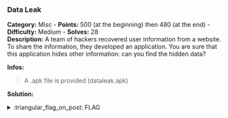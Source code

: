 ### Data Leak
**Category:** Misc - **Points:** 500 (at the beginning) then 480 (at the end) - **Difficulty:** Medium - **Solves:** 28  
**Description:** A team of hackers recovered user information from a website. To share the information, they developed an application. You are sure that this application hides other information: can you find the hidden data?  

**Infos:**
> A .apk file is provided (dataleak.apk)  

**Solution:**  

<details>
  <summary>:triangular_flag_on_post: FLAG</summary>

  ```
  dvCTF{}
  ```
</details>

